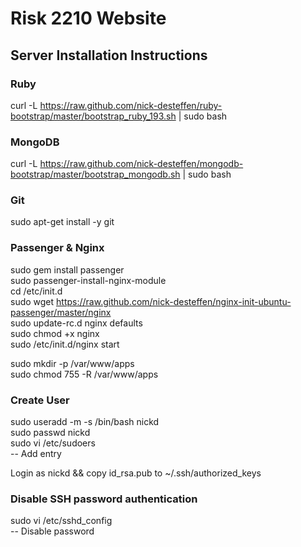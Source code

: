 # Risk 2210 Website

## Server Installation Instructions

### Ruby
curl -L https://raw.github.com/nick-desteffen/ruby-bootstrap/master/bootstrap_ruby_193.sh | sudo bash

### MongoDB
curl -L https://raw.github.com/nick-desteffen/mongodb-bootstrap/master/bootstrap_mongodb.sh | sudo bash

### Git
sudo apt-get install -y git

### Passenger & Nginx
sudo gem install passenger  
sudo passenger-install-nginx-module  
cd /etc/init.d  
sudo wget https://raw.github.com/nick-desteffen/nginx-init-ubuntu-passenger/master/nginx  
sudo update-rc.d nginx defaults  
sudo chmod +x nginx  
sudo /etc/init.d/nginx start  

sudo mkdir -p /var/www/apps  
sudo chmod 755 -R /var/www/apps  

### Create User
sudo useradd -m -s /bin/bash nickd  
sudo passwd nickd  
sudo vi /etc/sudoers  
  -- Add entry  

Login as nickd && copy id_rsa.pub to ~/.ssh/authorized_keys

### Disable SSH password authentication
sudo vi /etc/sshd_config  
  -- Disable password